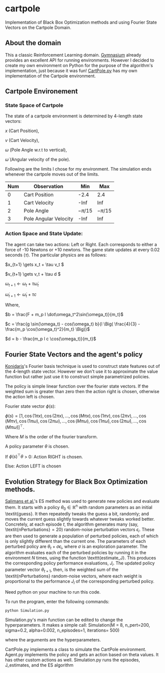 # cartpole
Implementation of Black Box Optimization methods and using Fourier State Vectors on the Cartpole Domain. 

## About the domain
This a classic Reinforcement Learning domain. [Gymnasium](https://gymnasium.farama.org/ "Gymnasium's Homepage") already provides an excellent API for running environments. However I decided to create my own environment on Python for the purpose of the algorithm's implementation, just because it was fun! [CartPole.py](/CartPole.py) has my own implementation of the Cartpole environment. 


## Cartpole Environement

### State Space of Cartpole
The state of a cartpole environment is determined by 4-length state vectors: 

$x$ (Cart Position), 

$v$ (Cart Velocity), 

$\omega$ (Pole Angle w.r.t to vertical), 

$\dot \omega$ (Angular velocity of the pole). 

Following are the limits I chose for my environment. The simulation ends whenever the cartpole moves out of the limits. 

| Num | Observation              | Min    | Max    |
| --- | ------------------------ | ------ | ------ |
| 0   | Cart Position            | -2.4   | 2.4    |
| 1   | Cart Velocity            | -Inf   | Inf    |
| 2   | Pole Angle               | $-\pi/15$ | $-\pi/15$ |
| 3   | Pole Angular Velocity    | -Inf   | Inf    |

### Action Space and State Update: 
The agent can take two actions: Left or Right. Each corresponds to either a force of -10 Newtons or +10 newtons. 
The game state updates at every 0.02 seconds ($\tau$). The particular physics are as follows: 

$x_{t+1} \gets x_t + \tau v_t $

$v_{t+1} \gets v_t + \tau  d $

$\omega_{t+1} \gets \omega_t + \tau  \dot \omega_t$

$\dot \omega_{t+1} \gets \dot \omega_t + \tau  c$

Where, 

$b = \frac{F + m_p l \dot\omega_t^2\sin(\omega_t)}{m_t}$

$c = \frac{g \sin(\omega_t) - cos(\omega_t) b}{l \Big( \frac{4}{3} - \frac{m_p \cos(\omega_t)^2}{m_t} \Big)}$

$d = b - \frac{m_p l c \cos(\omega_t)}{m_t}$



## Fourier State Vectors and the agent's policy
[Konidaris](https://people.cs.umass.edu/~pthomas/papers/Konidaris2011a.pdf)'s Fourier basis technique is used to construct state features out of the 4-length state vector. However we don't use it to approximate the value function but rather just use it to construct simple parametrized policies. 

The policy is simple linear function over the fourier state vectors. If the weighted sum is greater than zero then the action right is chosen, otherwise the action left is chosen. 

Fourier state vector $\phi(s)$: 

$\phi(s) = [1, \cos(1 \pi x), \cos(2 \pi x), \ldots, \cos(M \pi x), \cos(1 \pi v), \cos(2 \pi v), \ldots, \cos(M \pi v), \cos(1 \pi \omega), \cos(2 \pi \omega), \ldots, \cos(M \pi \omega), \cos(1 \pi \dot{\omega}), \cos(2 \pi \dot{\omega}), \ldots, \cos(M \pi \dot{\omega})]^\top.$

Where $M$ is the order of the fourier transform. 

A policy parameter $\theta$ is chosen. 

If $\phi(s)^\top \theta$ > 0: Action RIGHT is chosen. 

Else: Action LEFT is chosen



## Evolution Strategy for Black Box Optimization methods. 
[Salimans et al.](https://arxiv.org/abs/1703.03864)'s ES method was used to generate new policies and evaluate them. It starts with a policy $\theta_0 \in \mathbb{R}^n$ with random parameters as an initial \textit{guess}. It then repeatedly tweaks the guess a bit, randomly; and moves the current guess slightly towards whatever tweaks worked better. Concretely, at each episode $t$, the algorithm generates many (say, \textit{nPerturbations}$=20$) random-noise perturbation vectors $\epsilon_i$. These are then used to generate a population of perturbed policies, each of which is only slightly different than the current one. The parameters of each perturbed policy are $\theta_t + \sigma \epsilon_i$, where $\sigma$ is an exploration parameter. The algorithm evaluates each of the perturbed policies by running it in the environment $N$ times, using the function \texttt{estimate\_J}. This produces the corresponding policy performance evaluations, $J_i$. The updated policy parameter vector $\theta_{t+1}$, then, is the weighted sum of the \textit{nPerturbations} random-noise vectors, where each weight is proportional to the performance $J_i$ of the corresponding perturbed policy.







Need python on your machine to run this code.

To run the program, enter the following commands: 

``python Simulation.py``

Simulation.py's main function can be edited to change the hyperparameters. It makes a simple call: 
Simulation(M = 8, n_pert=200, sigma=0.2, alpha=0.002, n_episodes=1, iterations= 500)

where the arguments are the hyperparameters. 


CartPole.py implements a class to simulate the CartPole environment. 
Agent.py implements the policy and gets an action based on theta values. It has other custom actions as well. 
Simulation.py runs the episodes, J_estimates, and the ES algorithm
